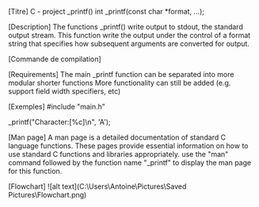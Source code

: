 [Titre]
C - project _printf()
int _printf(const char *format, ...);

[Description]
The functions _printf() write output to stdout, the standard output stream. This function write the output under the control of a format string that specifies how subsequent arguments are converted for output.

[Commande de compilation]


[Requirements]
The main _printf function can be separated into more modular shorter functions
More functionality can still be added (e.g. support field width specifiers, etc)

[Exemples]
#include "main.h"

_printf("Character:[%c]\n", 'A');

[Man page]
A man page is a detailed documentation of standard C language functions. These pages provide essential information on how to use standard C functions and libraries appropriately. use the "man" command followed by the function name "_printf" to display the man page for this function.

[Flowchart]
![alt text](C:\Users\Antoine\Pictures\Saved Pictures\Flowchart.png)
